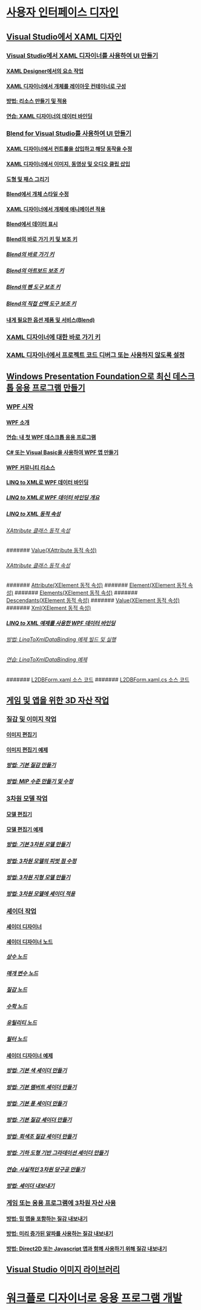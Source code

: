 # [사용자 인터페이스 디자인](designing-user-interfaces.md)
## [Visual Studio에서 XAML 디자인](designing-xaml-in-visual-studio.md)
### [Visual Studio에서 XAML 디자이너를 사용하여 UI 만들기](creating-a-ui-by-using-xaml-designer-in-visual-studio.md)
#### [XAML Designer에서의 요소 작업](working-with-elements-in-xaml-designer.md)
#### [XAML 디자이너에서 개체를 레이아웃 컨테이너로 구성](organize-objects-into-layout-containers-in-xaml-designer.md)
#### [방법: 리소스 만들기 및 적용](how-to-create-and-apply-a-resource.md)
#### [연습: XAML 디자이너의 데이터 바인딩](walkthrough-binding-to-data-in-xaml-designer.md)
### [Blend for Visual Studio를 사용하여 UI 만들기](creating-a-ui-by-using-blend-for-visual-studio.md)
#### [XAML 디자이너에서 컨트롤을 삽입하고 해당 동작을 수정](insert-controls-and-modify-their-behavior-in-xaml-designer.md)
#### [XAML 디자이너에서 이미지, 동영상 및 오디오 클립 삽입](insert-images-videos-and-audio-clips-in-xaml-designer.md)
#### [도형 및 패스 그리기](draw-shapes-and-paths.md)
#### [Blend에서 개체 스타일 수정](modify-the-style-of-objects-in-blend.md)
#### [XAML 디자이너에서 개체에 애니메이션 적용](animate-objects-in-xaml-designer.md)
#### [Blend에서 데이터 표시](display-data-in-blend.md)
#### [Blend의 바로 가기 키 및 보조 키](keyboard-shortcuts-and-modifier-keys-in-blend.md)
##### [Blend의 바로 가기 키](keyboard-shortcuts-in-blend.md)
##### [Blend의 아트보드 보조 키](artboard-modifier-keys-in-blend.md)
##### [Blend의 펜 도구 보조 키](pen-tool-modifier-keys-in-blend.md)
##### [Blend의 직접 선택 도구 보조 키](direct-selection-tool-modifier-keys-in-blend.md)
#### [내게 필요한 옵션 제품 및 서비스(Blend)](accessibility-products-and-services-blend.md)
### [XAML 디자이너에 대한 바로 가기 키](keyboard-shortcuts-for-xaml-designer.md)
### [XAML 디자이너에서 프로젝트 코드 디버그 또는 사용하지 않도록 설정](debugging-or-disabling-project-code-in-xaml-designer.md)
## [Windows Presentation Foundation으로 최신 데스크톱 응용 프로그램 만들기](create-modern-desktop-applications-with-windows-presentation-foundation.md)
### [WPF 시작](getting-started-with-wpf.md)
#### [WPF 소개](introduction-to-wpf.md)
#### [연습: 내 첫 WPF 데스크톱 응용 프로그램](walkthrough-my-first-wpf-desktop-application2.md)
#### [C# 또는 Visual Basic을 사용하여 WPF 앱 만들기](../ide/walkthrough-create-a-simple-application-with-visual-csharp-or-visual-basic.md)
#### [WPF 커뮤니티 리소스](wpf-community-resources.md)
#### [LINQ to XML로 WPF 데이터 바인딩](wpf-data-binding-with-linq-to-xml.md)
##### [LINQ to XML로 WPF 데이터 바인딩 개요](wpf-data-binding-with-linq-to-xml-overview.md)
##### [LINQ to XML 동적 속성](linq-to-xml-dynamic-properties.md)
###### [XAttribute 클래스 동적 속성](xattribute-class-dynamic-properties.md)
####### [Value(XAttribute 동적 속성)](value-xattribute-dynamic-property.md)
###### [XAttribute 클래스 동적 속성](xelement-class-dynamic-properties.md)
####### [Attribute(XElement 동적 속성)](attribute-xelement-dynamic-property.md)
####### [Element(XElement 동적 속성)](element-xelement-dynamic-property.md)
####### [Elements(XElement 동적 속성)](elements-xelement-dynamic-property.md)
####### [Descendants(XElement 동적 속성)](descendants-xelement-dynamic-property.md)
####### [Value(XElement 동적 속성)](value-xelement-dynamic-property.md)
####### [Xml(XElement 동적 속성)](xml-xelement-dynamic-property.md)
##### [LINQ to XML 예제를 사용한 WPF 데이터 바인딩](wpf-data-binding-using-linq-to-xml-example.md)
###### [방법: LinqToXmlDataBinding 예제 빌드 및 실행](how-to-build-and-run-the-linqtoxmldatabinding-example.md)
###### [연습: LinqToXmlDataBinding 예제](walkthrough-linqtoxmldatabinding-example.md)
####### [L2DBForm.xaml 소스 코드](l2dbform-xaml-source-code.md)
####### [L2DBForm.xaml.cs 소스 코드](l2dbform-xaml-cs-source-code.md)
## [게임 및 앱을 위한 3D 자산 작업](working-with-3-d-assets-for-games-and-apps.md)
### [질감 및 이미지 작업](working-with-textures-and-images.md)
#### [이미지 편집기](image-editor.md)
#### [이미지 편집기 예제](image-editor-examples.md)
##### [방법: 기본 질감 만들기](how-to-create-a-basic-texture.md)
##### [방법: MIP 수준 만들기 및 수정](how-to-create-and-modify-mip-levels.md)
### [3차원 모델 작업](working-with-3-d-models.md)
#### [모델 편집기](model-editor.md)
#### [모델 편집기 예제](model-editor-examples.md)
##### [방법: 기본 3차원 모델 만들기](how-to-create-a-basic-3-d-model.md)
##### [방법: 3차원 모델의 피벗 점 수정](how-to-modify-the-pivot-point-of-a-3-d-model.md)
##### [방법: 3차원 지형 모델 만들기](how-to-model-3-d-terrain.md)
##### [방법: 3차원 모델에 셰이더 적용](how-to-apply-a-shader-to-a-3-d-model.md)
### [셰이더 작업](working-with-shaders.md)
#### [셰이더 디자이너](shader-designer.md)
#### [셰이더 디자이너 노드](shader-designer-nodes.md)
##### [상수 노드](constant-nodes.md)
##### [매개 변수 노드](parameter-nodes.md)
##### [질감 노드](texture-nodes.md)
##### [수학 노드](math-nodes.md)
##### [유틸리티 노드](utility-nodes.md)
##### [필터 노드](filter-nodes.md)
#### [셰이더 디자이너 예제](shader-designer-examples.md)
##### [방법: 기본 색 셰이더 만들기](how-to-create-a-basic-color-shader.md)
##### [방법: 기본 램버트 셰이더 만들기](how-to-create-a-basic-lambert-shader.md)
##### [방법: 기본 퐁 셰이더 만들기](how-to-create-a-basic-phong-shader.md)
##### [방법: 기본 질감 셰이더 만들기](how-to-create-a-basic-texture-shader.md)
##### [방법: 회색조 질감 셰이더 만들기](how-to-create-a-grayscale-texture-shader.md)
##### [방법: 기하 도형 기반 그라데이션 셰이더 만들기](how-to-create-a-geometry-based-gradient-shader.md)
##### [연습: 사실적인 3차원 당구공 만들기](walkthrough-creating-a-realistic-3-d-billiard-ball.md)
##### [방법: 셰이더 내보내기](how-to-export-a-shader.md)
### [게임 또는 응용 프로그램에 3차원 자산 사용](using-3-d-assets-in-your-game-or-app.md)
#### [방법: 밉 맵을 포함하는 질감 내보내기](how-to-export-a-texture-that-contains-mipmaps.md)
#### [방법: 미리 증가된 알파를 사용하는 질감 내보내기](how-to-export-a-texture-that-has-premultiplied-alpha.md)
#### [방법: Direct2D 또는 Javascript 앱과 함께 사용하기 위해 질감 내보내기](how-to-export-a-texture-for-use-with-direct2d-or-javascipt-apps.md)
## [Visual Studio 이미지 라이브러리](the-visual-studio-image-library.md)
# [워크플로 디자이너로 응용 프로그램 개발](../workflow-designer/developing-applications-with-the-workflow-designer.md)

